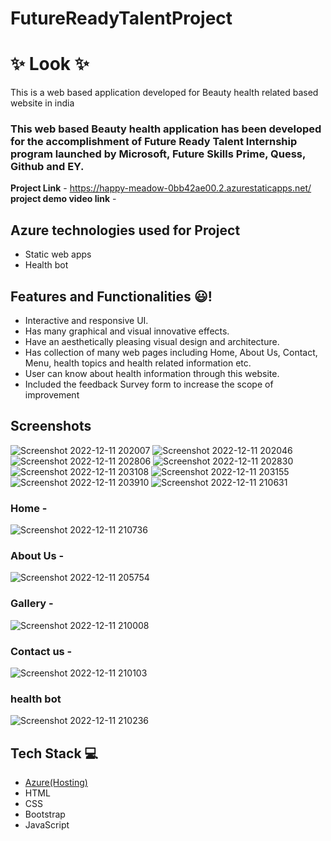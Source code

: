 # FutureReadyTalentProject
# ✨  Look  ✨

This is a web based application developed for Beauty health related based website in india

### This web based Beauty health application has been developed for the accomplishment of Future Ready Talent Internship program launched by Microsoft, Future Skills Prime, Quess, Github and EY.


**Project Link** - https://happy-meadow-0bb42ae00.2.azurestaticapps.net/
**project demo video link** - 

## Azure technologies used for Project

- Static web apps
- Health bot

## Features and Functionalities 😃!


- Interactive and responsive UI.
- Has many graphical and visual innovative effects.
- Have an aesthetically pleasing visual design and architecture.
- Has collection of many web pages including Home, About Us, Contact, Menu, health topics and health related information etc.
- User can know about health information through this website.
- Included the feedback Survey form to increase the scope of improvement 

## Screenshots
![Screenshot 2022-12-11 202007](https://user-images.githubusercontent.com/101818206/206912347-ea176bc2-63f6-4c63-ad42-7aefe713e0dd.png)
![Screenshot 2022-12-11 202046](https://user-images.githubusercontent.com/101818206/206912365-8ff0e398-7e5e-44e1-8a60-e5086d0b71a5.png)
![Screenshot 2022-12-11 202806](https://user-images.githubusercontent.com/101818206/206912453-03c73c2b-98a5-4a8c-ba23-b0a2c01f4388.png)
![Screenshot 2022-12-11 202830](https://user-images.githubusercontent.com/101818206/206912469-07445651-c590-4fbf-a28c-b28d1e6069f1.png)
![Screenshot 2022-12-11 203108](https://user-images.githubusercontent.com/101818206/206912490-d1175585-f7b2-4c70-899c-bd8649f536b9.png)
![Screenshot 2022-12-11 203155](https://user-images.githubusercontent.com/101818206/206912511-81ee48f2-dbee-4e31-bf16-50333ecf2d8d.png)
![Screenshot 2022-12-11 203910](https://user-images.githubusercontent.com/101818206/206912541-5cac44f9-d9fe-48e5-9b73-ac691f7f87fe.png)
![Screenshot 2022-12-11 210631](https://user-images.githubusercontent.com/101818206/206912985-4388f7a5-5780-446d-bba2-8bf62374d9eb.png)

### Home -
![Screenshot 2022-12-11 210736](https://user-images.githubusercontent.com/101818206/206913041-734b81a7-09ae-4f43-91d2-6d22d7a43d77.png)

   

### About Us -
![Screenshot 2022-12-11 205754](https://user-images.githubusercontent.com/101818206/206912610-255b3f00-b603-496e-8295-e477f23b2bb2.png)



### Gallery -
![Screenshot 2022-12-11 210008](https://user-images.githubusercontent.com/101818206/206912702-ee097d0a-b388-4cf0-9d68-8929ea3f9b4e.png)



### Contact us -
![Screenshot 2022-12-11 210103](https://user-images.githubusercontent.com/101818206/206912745-fc147d68-b2df-4bcd-9a9f-35bdb6adb08e.png)



### health bot

![Screenshot 2022-12-11 210236](https://user-images.githubusercontent.com/101818206/206912804-16e46887-04a5-4bfe-9319-2f77c8206959.png)



## Tech Stack 💻

- [Azure(Hosting)](https://azure.microsoft.com/en-in/features/azure-portal/)
- HTML
- CSS
- Bootstrap
- JavaScript
